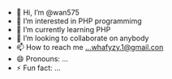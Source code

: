- 👋 Hi, I’m @wan575
- 👀 I’m interested in PHP programmimg
- 🌱 I’m currently learning PHP
- 💞️ I’m looking to collaborate on anybody
- 📫 How to reach me ...whafyzy.1@gmail.con
- 😄 Pronouns: ...
- ⚡ Fun fact: ...

<!---
wan575/wan575 is a ✨ special ✨ repository because its `README.md` (this file) appears on your GitHub profile.
You can click the Preview link to take a look at your changes.
--->
